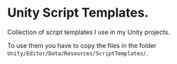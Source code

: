 # Unity Script Templates.

Collection of script templates I use in my Unity projects.

To use them you have to copy the files in the folder `Unity/Editor/Data/Resources/ScriptTemplates/`.
